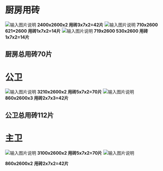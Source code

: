 # 厨房用砖
![输入图片说明](/imgs/2022-11-02/d6u3jMeNC96HiurT.png)
**2400x2600x2
用砖3x7x2=42片**
![输入图片说明](/imgs/2022-11-02/3ThoHrPiYyglkQU5.png)
**710x2600
621*2600
 用砖1x7x2=14片**
![输入图片说明](/imgs/2022-11-02/Fkut2oHYUaOVwORk.png)
**719x2600
530x2600
 用砖1x7x2=14片**
 ## 厨房总用砖70片

# 公卫
![输入图片说明](/imgs/2022-11-02/ttBVNiEAfREdEVj5.png)
**3210x2600x2
用砖5x7x2=70片**
![输入图片说明](/imgs/2022-11-02/aonSK3JVJwX8qWE8.png)
**860x2600x3
用砖2x7x3=42片**
## 公卫总用砖112片
# 主卫
![输入图片说明](/imgs/2022-11-02/6VZkO96aSGIXs3o2.png)
**3100x2600x2
用砖5x7x2=70片**
![输入图片说明](/imgs/2022-11-02/Den1G3sncYboyCjy.png)

**860x2600x2**
**用砖2x7x2=42片**

<!--stackedit_data:
eyJoaXN0b3J5IjpbMjgyMDA5MDQ3LC0yMDg4NzQ2NjEyXX0=
-->